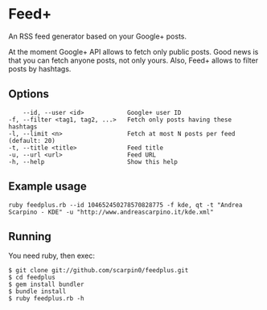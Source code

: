 Feed+
=====

An RSS feed generator based on your Google+ posts.

At the moment Google+ API allows to fetch only public posts. Good news is that you can fetch anyone posts, not only yours.
Also, Feed+ allows to filter posts by hashtags.

## Options
        --id, --user <id>            Google+ user ID
    -f, --filter <tag1, tag2, ...>   Fetch only posts having these hashtags
    -l, --limit <n>                  Fetch at most N posts per feed (default: 20)
    -t, --title <title>              Feed title
    -u, --url <url>                  Feed URL
    -h, --help                       Show this help

## Example usage
    ruby feedplus.rb --id 104652450278570828775 -f kde, qt -t "Andrea Scarpino - KDE" -u "http://www.andreascarpino.it/kde.xml"

## Running
You need ruby, then exec:

    $ git clone git://github.com/scarpin0/feedplus.git
    $ cd feedplus
    $ gem install bundler
    $ bundle install
    $ ruby feedplus.rb -h
